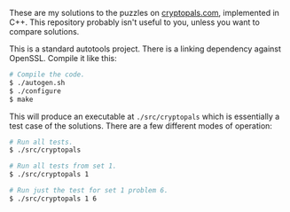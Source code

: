 These are my solutions to the puzzles on
[cryptopals.com](http://cryptopals.com/), implemented in C++. This repository
probably isn't useful to you, unless you want to compare solutions.

This is a standard autotools project. There is a linking dependency against
OpenSSL. Compile it like this:

```bash
# Compile the code.
$ ./autogen.sh
$ ./configure
$ make
```

This will produce an executable at `./src/cryptopals` which is essentially a
test case of the solutions. There are a few different modes of operation:

```bash
# Run all tests.
$ ./src/cryptopals

# Run all tests from set 1.
$ ./src/cryptopals 1

# Run just the test for set 1 problem 6.
$ ./src/cryptopals 1 6
```
